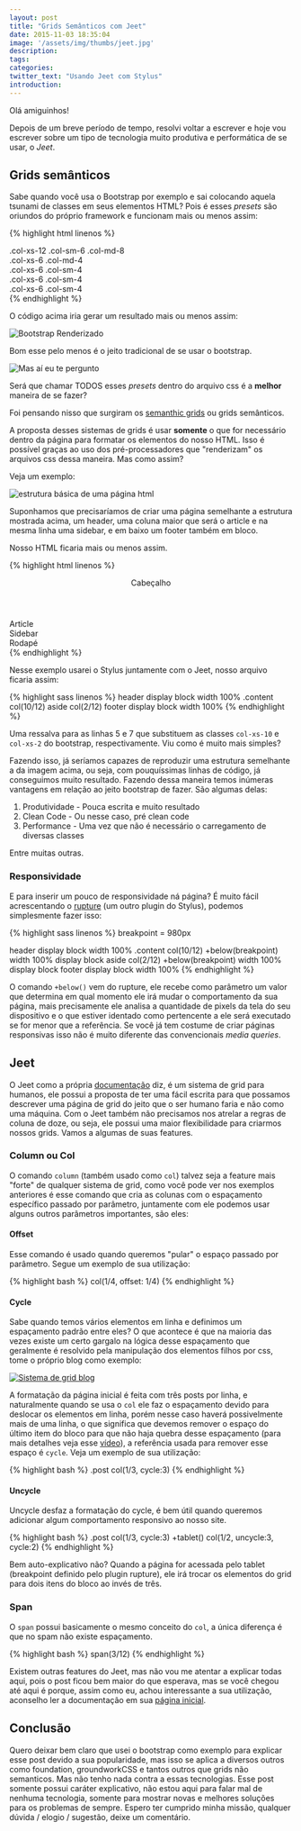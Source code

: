 ```yaml
---
layout: post
title: "Grids Semânticos com Jeet"
date: 2015-11-03 18:35:04
image: '/assets/img/thumbs/jeet.jpg'
description:
tags:
categories:
twitter_text: "Usando Jeet com Stylus"
introduction:
---
```


Olá amiguinhos!

Depois de um breve período de tempo, resolvi voltar a escrever e hoje vou escrever sobre um tipo de tecnologia muito produtiva e performática de se usar, o *Jeet*.

## Grids semânticos

Sabe quando você usa o Bootstrap por exemplo e sai colocando aquela tsunami de classes em seus elementos HTML? Pois é esses *presets* são oriundos do próprio framework e funcionam mais ou menos assim: 

{% highlight html linenos %}
<div class="row">
  <div class="col-xs-12 col-sm-6 col-md-8">.col-xs-12 .col-sm-6 .col-md-8</div>
  <div class="col-xs-6 col-md-4">.col-xs-6 .col-md-4</div>
</div>
<div class="row">
  <div class="col-xs-6 col-sm-4">.col-xs-6 .col-sm-4</div>
  <div class="col-xs-6 col-sm-4">.col-xs-6 .col-sm-4</div>
  <!-- Optional: clear the XS cols if their content doesn't match in height -->
  <div class="clearfix visible-xs-block"></div>
  <div class="col-xs-6 col-sm-4">.col-xs-6 .col-sm-4</div>
</div>
{% endhighlight %}

O código acima iria gerar um resultado mais ou menos assim:

![Bootstrap Renderizado](/assets/img/posts/jeet/bootstap-render.png)

Bom esse pelo menos é o jeito tradicional de se usar o bootstrap.

![Mas aí eu te pergunto](/assets/img/posts/learn-english/ai-eu-te-pergunto.jpg)

Será que chamar TODOS esses *presets* dentro do arquivo css é a **melhor** maneira de se fazer?

Foi pensando nisso que surgiram os [semanthic grids](http://www.smashingmagazine.com/2011/08/the-semantic-grid-system-page-layout-for-tomorrow/) ou grids semânticos.

A proposta desses sistemas de grids é usar **somente** o que for necessário dentro da página para formatar os elementos do nosso HTML. Isso é possível graças ao uso dos pré-processadores que "renderizam" os arquivos css dessa maneira. Mas como assim?

Veja um exemplo:

![estrutura básica de uma página html](/assets/img/posts/jeet/html-basic-structure.png)

Suponhamos que precisaríamos de criar uma página semelhante a estrutura mostrada acima, um header, uma coluna maior que será o article e na mesma linha uma sidebar, e em baixo um footer também em bloco.

Nosso HTML ficaria mais ou menos assim.


{% highlight html linenos %}
<body>
	<header>
		Cabeçalho
 	</header>
	<article class="content">
		Article
	</article>
	<aside>
		Sidebar
	</aside>
	<footer>
		Rodapé
	</footer>
</body>
{% endhighlight %}

Nesse exemplo usarei o Stylus juntamente com o Jeet, nosso arquivo ficaria assim:

{% highlight sass linenos %}
header
   display block
   width 100%
.content
   col(10/12)
aside
   col(2/12)
footer
	display block
	width 100%
{% endhighlight %}

Uma ressalva para as linhas 5 e 7 que substituem as classes `col-xs-10` e `col-xs-2` do bootstrap, respectivamente. Viu como é muito mais simples?

Fazendo isso, já seríamos capazes de reproduzir uma estrutura semelhante a da imagem acima, ou seja, com pouquíssimas linhas de código, já conseguimos muito resultado. Fazendo dessa maneira temos inúmeras vantagens em relação ao jeito bootstrap de fazer. São algumas delas:

1. Produtividade - Pouca escrita e muito resultado
2. Clean Code - Ou nesse caso, pré clean code
3. Performance - Uma vez que não é necessário o carregamento de diversas classes

Entre muitas outras.

### Responsividade

E para inserir um pouco de responsividade ná página? É muito fácil acrescentando o [rupture](http://jenius.github.io/rupture/) (um outro plugin do Stylus), podemos simplesmente fazer isso:

{% highlight sass linenos %}
breakpoint = 980px

header
   display block
   width 100%
.content
   col(10/12)
   +below(breakpoint)
      width 100%
      display block
aside
   col(2/12)
   +below(breakpoint)
      width 100%
      display block
footer
	display block
	width 100%
{% endhighlight %}

O comando `+below()` vem do rupture, ele recebe como parâmetro um valor que determina em qual momento ele irá mudar o comportamento da sua página, mais precisamente ele analisa a quantidade de pixels da tela do seu dispositivo e o que estiver identado como pertencente a ele será executado se for menor que a referência. Se você já tem costume de criar páginas responsivas isso não é muito diferente das convencionais *media queries*.

## Jeet

O Jeet como a própria [documentação](http://jeet.gs/) diz, é um sistema de grid para humanos, ele possui a proposta de ter uma fácil escrita para que possamos descrever uma página de grid do jeito que o ser humano faria e não como uma máquina. Com o Jeet também não precisamos nos atrelar a regras de coluna de doze, ou seja, ele possui uma maior flexibilidade para criarmos nossos grids. Vamos a algumas de suas features.

### Column ou Col

O comando `column` (também usado como `col`) talvez seja a feature mais "forte" de qualquer sistema de grid, como você pode ver nos exemplos anteriores é esse comando que cria as colunas com o espaçamento específico passado por parâmetro, juntamente com ele podemos usar alguns outros parâmetros importantes, são eles:

#### Offset

Esse comando é usado quando queremos "pular" o espaço passado por parâmetro. Segue um exemplo de sua utilização:

{% highlight bash %}
col(1/4, offset: 1/4)
{% endhighlight %}

#### Cycle

Sabe quando temos vários elementos em linha e definimos um espaçamento padrão entre eles? O que acontece é que na maioria das vezes existe um certo gargalo na lógica desse espaçamento que geralmente é resolvido pela manipulação dos elementos filhos por css, tome o próprio blog como exemplo:

[![Sistema de grid blog](/assets/img/posts/jeet/grid-blog.png)](/assets/img/posts/jeet/grid-blog.png)

A formatação da página inicial é feita com três posts por linha, e naturalmente quando se usa o `col` ele faz o espaçamento devido para deslocar os elementos em linha, porém nesse caso haverá possivelmente mais de uma linha, o que significa que devemos remover o espaço do último item do bloco para que não haja quebra desse espaçamento (para mais detalhes veja esse [vídeo](https://www.youtube.com/watch?v=roqlCwEn4iI)), a referência usada para remover esse espaço é `cycle`. Veja um exemplo de sua utilização:

{% highlight bash %}
.post
   col(1/3, cycle:3)
{% endhighlight %}

#### Uncycle

Uncycle desfaz a formatação do cycle, é bem útil quando queremos adicionar algum comportamento responsivo ao nosso site.

{% highlight bash %}
.post
   col(1/3, cycle:3)
   +tablet()
      col(1/2, uncycle:3, cycle:2)
{% endhighlight %}

Bem auto-explicativo não? Quando a página for acessada pelo tablet (breakpoint definido pelo plugin rupture), ele irá trocar os elementos do grid para dois itens do bloco ao invés de três.

### Span

O `span` possui basicamente o mesmo conceito do `col`, a única diferença é que no spam não existe espaçamento.

{% highlight bash %}
span(3/12)
{% endhighlight %}

Existem outras features do Jeet, mas não vou me atentar a explicar todas aqui, pois o post ficou bem maior do que esperava, mas se você chegou até aqui é porque, assim como eu, achou interessante a sua utilização, aconselho ler a documentação em sua [página inicial](http://jeet.gs/).

## Conclusão

Quero deixar bem claro que usei o bootstrap como exemplo para explicar esse post devido a sua popularidade, mas isso se aplica a diversos outros como foundation, groundworkCSS e tantos outros que grids não semanticos. Mas não tenho nada contra a essas tecnologias. Esse post somente possui caráter explicativo, não estou aqui para falar mal de nenhuma tecnologia, somente para mostrar novas e melhores soluções para os problemas de sempre. Espero ter cumprido minha missão, qualquer dúvida / elogio / sugestão, deixe um comentário.
